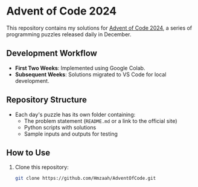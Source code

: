 # Advent of Code 2024

This repository contains my solutions for [Advent of Code 2024](https://adventofcode.com/2024), a series of programming puzzles released daily in December.

## Development Workflow

- **First Two Weeks**: Implemented using Google Colab.  
- **Subsequent Weeks**: Solutions migrated to VS Code for local development.

## Repository Structure

- Each day's puzzle has its own folder containing:
  - The problem statement (`README.md` or a link to the official site)
  - Python scripts with solutions
  - Sample inputs and outputs for testing

## How to Use

1. Clone this repository:
   ```bash
   git clone https://github.com/Hmzaah/AdventOfCode.git
